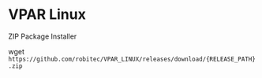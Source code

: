 # VPAR Linux
ZIP Package Installer

wget `https://github.com/robitec/VPAR_LINUX/releases/download/{RELEASE_PATH}.zip`
